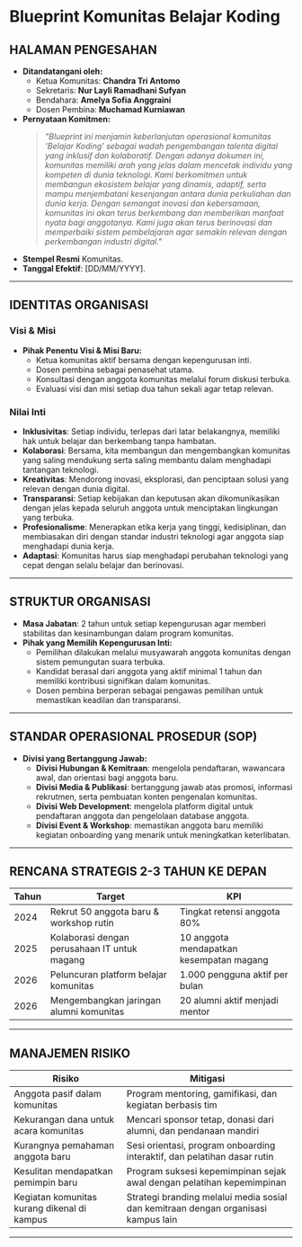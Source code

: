 # Blueprint Komunitas Belajar Koding

## HALAMAN PENGESAHAN

- **Ditandatangani oleh:**
  - Ketua Komunitas: **Chandra Tri Antomo**
  - Sekretaris: **Nur Layli Ramadhani Sufyan**
  - Bendahara: **Amelya Sofia Anggraini**
  - Dosen Pembina: **Muchamad Kurniawan**
- **Pernyataan Komitmen:**
  > *"Blueprint ini menjamin keberlanjutan operasional komunitas 'Belajar Koding' sebagai wadah pengembangan talenta digital yang inklusif dan kolaboratif. Dengan adanya dokumen ini, komunitas memiliki arah yang jelas dalam mencetak individu yang kompeten di dunia teknologi. Kami berkomitmen untuk membangun ekosistem belajar yang dinamis, adaptif, serta mampu menjembatani kesenjangan antara dunia perkuliahan dan dunia kerja. Dengan semangat inovasi dan kebersamaan, komunitas ini akan terus berkembang dan memberikan manfaat nyata bagi anggotanya. Kami juga akan terus berinovasi dan memperbaiki sistem pembelajaran agar semakin relevan dengan perkembangan industri digital."*
- **Stempel Resmi** Komunitas.
- **Tanggal Efektif**: [DD/MM/YYYY].

---

## IDENTITAS ORGANISASI

### **Visi & Misi**

- **Pihak Penentu Visi & Misi Baru:**
  - Ketua komunitas aktif bersama dengan kepengurusan inti.
  - Dosen pembina sebagai penasehat utama.
  - Konsultasi dengan anggota komunitas melalui forum diskusi terbuka.
  - Evaluasi visi dan misi setiap dua tahun sekali agar tetap relevan.

### **Nilai Inti**

- **Inklusivitas**: Setiap individu, terlepas dari latar belakangnya, memiliki hak untuk belajar dan berkembang tanpa hambatan.
- **Kolaborasi**: Bersama, kita membangun dan mengembangkan komunitas yang saling mendukung serta saling membantu dalam menghadapi tantangan teknologi.
- **Kreativitas**: Mendorong inovasi, eksplorasi, dan penciptaan solusi yang relevan dengan dunia digital.
- **Transparansi**: Setiap kebijakan dan keputusan akan dikomunikasikan dengan jelas kepada seluruh anggota untuk menciptakan lingkungan yang terbuka.
- **Profesionalisme**: Menerapkan etika kerja yang tinggi, kedisiplinan, dan membiasakan diri dengan standar industri teknologi agar anggota siap menghadapi dunia kerja.
- **Adaptasi**: Komunitas harus siap menghadapi perubahan teknologi yang cepat dengan selalu belajar dan berinovasi.

---

## STRUKTUR ORGANISASI

- **Masa Jabatan**: 2 tahun untuk setiap kepengurusan agar memberi stabilitas dan kesinambungan dalam program komunitas.
- **Pihak yang Memilih Kepengurusan Inti:**
  - Pemilihan dilakukan melalui musyawarah anggota komunitas dengan sistem pemungutan suara terbuka.
  - Kandidat berasal dari anggota yang aktif minimal 1 tahun dan memiliki kontribusi signifikan dalam komunitas.
  - Dosen pembina berperan sebagai pengawas pemilihan untuk memastikan keadilan dan transparansi.

---

## STANDAR OPERASIONAL PROSEDUR (SOP)

- **Divisi yang Bertanggung Jawab:**
  - **Divisi Hubungan & Kemitraan**: mengelola pendaftaran, wawancara awal, dan orientasi bagi anggota baru.
  - **Divisi Media & Publikasi**: bertanggung jawab atas promosi, informasi rekrutmen, serta pembuatan konten pengenalan komunitas.
  - **Divisi Web Development**: mengelola platform digital untuk pendaftaran anggota dan pengelolaan database anggota.
  - **Divisi Event & Workshop**: memastikan anggota baru memiliki kegiatan onboarding yang menarik untuk meningkatkan keterlibatan.

---

## RENCANA STRATEGIS 2-3 TAHUN KE DEPAN

| **Tahun** | **Target**                                      | **KPI**                          |
|-----------|------------------------------------------------|-----------------------------------|
| 2024      | Rekrut 50 anggota baru & workshop rutin       | Tingkat retensi anggota 80%      |
| 2025      | Kolaborasi dengan perusahaan IT untuk magang  | 10 anggota mendapatkan kesempatan magang |
| 2026      | Peluncuran platform belajar komunitas        | 1.000 pengguna aktif per bulan   |
| 2026      | Mengembangkan jaringan alumni komunitas      | 20 alumni aktif menjadi mentor   |

---

## MANAJEMEN RISIKO

| **Risiko**                     | **Mitigasi**                                  |
|--------------------------------|-----------------------------------------------|
| Anggota pasif dalam komunitas  | Program mentoring, gamifikasi, dan kegiatan berbasis tim |
| Kekurangan dana untuk acara komunitas | Mencari sponsor tetap, donasi dari alumni, dan pendanaan mandiri |
| Kurangnya pemahaman anggota baru | Sesi orientasi, program onboarding interaktif, dan pelatihan dasar rutin |
| Kesulitan mendapatkan pemimpin baru | Program suksesi kepemimpinan sejak awal dengan pelatihan kepemimpinan |
| Kegiatan komunitas kurang dikenal di kampus | Strategi branding melalui media sosial dan kemitraan dengan organisasi kampus lain |

---

